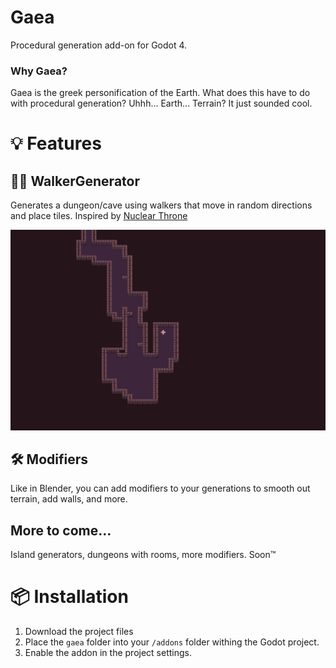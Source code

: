 # Gaea
Procedural generation add-on for Godot 4.

### Why Gaea?
Gaea is the greek personification of the Earth. What does this have to do with procedural generation? Uhhh... Earth... Terrain? It just sounded cool.

# 💡 Features

## 🚶‍♀️ WalkerGenerator

Generates a dungeon/cave using walkers that move in random directions and place tiles.
Inspired by [Nuclear Throne](https://store.steampowered.com/app/242680/Nuclear_Throne/)

![walker generator demo](docs/assets/walker-generator.gif)

## 🛠 Modifiers

Like in Blender, you can add modifiers to your generations to smooth out terrain, add walls, and more.

## More to come...

Island generators, dungeons with rooms, more modifiers. Soon™

# 📦 Installation

1. Download the project files
2. Place the `gaea` folder into your `/addons` folder withing the Godot project.
3. Enable the addon in the project settings.
